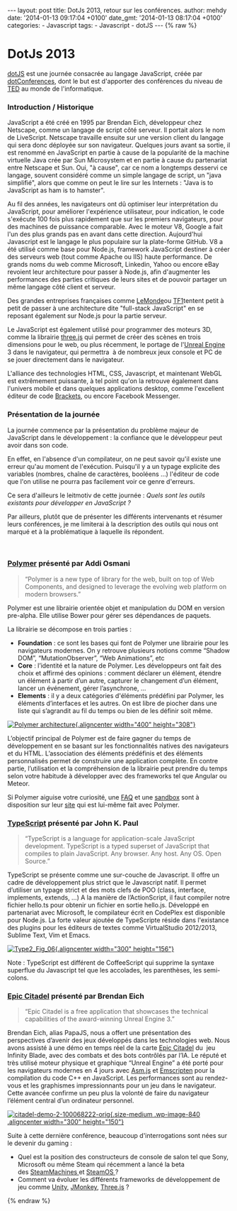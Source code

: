 --- layout: post title: DotJs 2013, retour sur les conférences. author:
mehdy date: '2014-01-13 09:17:04 +0100' date\_gmt: '2014-01-13 08:17:04
+0100' categories: - Javascript tags: - Javascript - dotJS --- {% raw %}

DotJs 2013
==========

[dotJS](http://www.dotjs.eu/) est une journée consacrée au langage
JavaScript, créée par [dotConferences](http://www.dotconferences.eu/),
dont le but est d'apporter des conférences du niveau de
[TED](http://www.ted.com/) au monde de l'informatique.

### Introduction / Historique

JavaScript a été créé en 1995 par Brendan Eich, développeur chez
Netscape, comme un langage de script côté serveur. Il portait alors le
nom de LiveScript. Netscape travaille ensuite sur une version client du
langage qui sera donc déployée sur son navigateur. Quelques jours avant
sa sortie, il est renommé en JavaScript en partie à cause de la
popularité de la machine virtuelle Java crée par Sun Microsystem et en
partie à cause du partenariat entre Netscape et Sun. Oui, "à cause", car
ce nom a longtemps desservi ce langage, souvent considéré comme un
simple langage de script, un "java simplifié", alors que comme on peut
le lire sur les Internets : "Java is to JavaScript as ham is to
hamster".

Au fil des années, les navigateurs ont dû optimiser leur interprétation
du JavaScript, pour améliorer l'expérience utilisateur, pour indication,
le code s'exécute 100 fois plus rapidement que sur les premiers
navigateurs, pour des machines de puissance comparable. Avec le moteur
V8, Google a fait l'un des plus grands pas en avant dans cette
direction. Aujourd'hui Javascript est le langage le plus populaire sur
la plate-forme GitHub. V8 a été utilisé comme base pour Node.js,
framework JavaScript destiner à créer des serveurs web (tout comme
Apache ou IIS) haute performance. De grands noms du web comme Microsoft,
Linkedin, Yahoo ou encore eBay revoient leur architecture pour passer à
Node.js, afin d'augmenter les performances des parties critiques de
leurs sites et de pouvoir partager un même langage côté client et
serveur.

Des grandes entreprises françaises comme
[LeMonde](http://www.lemonde.fr/)ou [TF1](http://www.tf1.fr/)tentent
petit à petit de passer à une architecture dite "full-stack JavaScript"
en se reposant également sur Node.js pour la partie serveur.

Le JavaScript est également utilisé pour programmer des moteurs 3D,
comme la librairie [three.js](http://threejs.org/) qui permet de créer
des scènes en trois dimensions pour le web, ou plus récemment, le
portage de l'[Unreal Engine](http://www.unrealengine.com/) 3 dans le
navigateur, qui permettra  à de nombreux jeux console et PC de se jouer
directement dans le navigateur.

L'alliance des technologies HTML, CSS, Javascript, et maintenant WebGL
est extrêmement puissante, à tel point qu'on la retrouve également dans
l'univers mobile et dans quelques applications desktop, comme
l'excellent éditeur de code [Brackets](http://brackets.io/), ou encore
Facebook Messenger.

### Présentation de la journée

La journée commence par la présentation du problème majeur de
JavaScript dans le développement : la confiance que le développeur peut
avoir dans son code.

En effet, en l'absence d'un compilateur, on ne peut savoir qu'il existe
une erreur qu'au moment de l'exécution. Puisqu'il y a un typage
explicite des variables (nombres, chaîne de caractères, booléens …)
l'éditeur de code que l'on utilise ne pourra pas facilement voir ce
genre d'erreurs.

Ce sera d'ailleurs le leitmotiv de cette journée : *Quels sont les
outils existants pour développer en JavaScript ?*

Par ailleurs, plutôt que de présenter les différents intervenants et
résumer leurs conférences, je me limiterai à la description des outils
qui nous ont marqué et à la problématique à laquelle ils répondent.

 

### [Polymer](http://www.polymer-project.org/) présenté par Addi Osmani

> “Polymer is a new type of library for the web, built on top of Web
> Components, and designed to leverage the evolving web platform on
> modern browsers.”

Polymer est une librairie orientée objet et manipulation du DOM en
version pre-alpha. Elle utilise Bower pour gérer ses dépendances de
paquets.

La librairie se décompose en trois parties :

-   **Foundation** : ce sont les bases qui font de Polymer une librairie
    pour les navigateurs modernes. On y retrouve plusieurs notions comme
    “Shadow DOM”, “MutationObserver”, “Web Animations”, etc
-   **Core** : l’identité et la nature de Polymer. Les développeurs ont
    fait des choix et affirmé des opinions : comment déclarer un
    élément, étendre un élément à partir d’un autre, capturer le
    changement d’un élément, lancer un événement, gérer l’asynchrone,
    ...
-   **Elements** : il y a deux catégories d'éléments prédéfini par
    Polymer, les éléments d’interfaces et les autres. On est libre de
    piocher dans une liste qui s’agrandit au fil du temps ou bien de les
    définir soit même.

[![Polymer
architecture](http://blog.eleven-labs.com/wp-content/uploads/2013/12/Sans-titre.png){.aligncenter
width="400"
height="308"}](http://www.polymer-project.org/images/architecture-diagram.svg)

L’objectif principal de Polymer est de faire gagner du temps de
développement en se basant sur les fonctionnalités natives des
navigateurs et du HTML. L’association des éléments prédéfinis et des
éléments personnalisés permet de construire une application complète. En
contre partie, l’utilisation et la compréhension de la librairie peut
prendre du temps selon votre habitude à développer avec des frameworks
tel que Angular ou Meteor.

Si Polymer aiguise votre curiosité, une
[FAQ](http://www.polymer-project.org/faq.html) et une
[sandbox](http://www.polymer-project.org/tools/sandbox/) sont à
disposition sur leur [site](http://www.polymer-project.org/) qui est
lui-même fait avec Polymer.

### [TypeScript](http://www.typescriptlang.org/) présenté par John K. Paul

> “TypeScript is a language for application-scale JavaScript
> development. TypeScript is a typed superset of JavaScript that
> compiles to plain JavaScript. Any browser. Any host. Any OS. Open
> Source.”

TypeScript se présente comme une sur-couche de Javascript. Il offre un
cadre de développement plus strict que le Javascript natif. Il permet
d’utiliser un typage strict et des mots clefs de POO (class, interface,
implements, extends, …) A la manière de l’ActionScript, il faut compiler
notre fichier hello.ts pour obtenir un fichier en sortie hello.js.
Développé en partenariat avec Microsoft, le compilateur écrit en
CodePlex est disponible pour Node.js. La forte valeur ajoutée de
TypeScripte réside dans l'existance des plugins pour les éditeurs de
textes comme VirtualStudio 2012/2013, Sublime Text, Vim et Emacs.

[![Type2\_Fig\_06](http://blog.eleven-labs.com/wp-content/uploads/2013/12/Type2_Fig_06-300x156.gif){.aligncenter
width="300"
height="156"}](http://blog.eleven-labs.com/wp-content/uploads/2013/12/Type2_Fig_06.gif)

Note : TypeScript est différent de CoffeeScript qui supprime la syntaxe
superflue du Javascript tel que les accolades, les parenthèses, les
semi-colons.

### [Epic Citadel](http://www.unrealengine.com/html5/) présenté par Brendan Eich

> “Epic Citadel is a free application that showcases the technical
> capabilities of the award-winning Unreal Engine 3.”

Brendan Eich, alias PapaJS, nous a offert une présentation des
perspectives d’avenir des jeux développés dans les technologies web.
Nous avons assisté à une démo en temps réel de la carte [Epic
Citadel](http://www.unrealengine.com/html5/) du  jeu Infinity Blade,
avec des combats et des bots contrôlés par l’IA. Le réputé et très
utilisé moteur physique et graphique “Unreal Engine” a été porté pour
les navigateurs modernes en 4 jours avec
[Asm.js](http://www.generation-nt.com/go/?url=http%3A%2F%2Fasmjs.org%2F)
et
[Emscripten](http://www.generation-nt.com/go/?url=https%3A%2F%2Fgithub.com%2Fkripken%2Femscripten%2Fwiki)
pour la compilation du code C++ en JavaScript. Les performances sont au
rendez-vous et les graphismes impressionnants pour un jeu dans le
navigateur. Cette avancée confirme un peu plus la volonté de faire du
navigateur l’élément central d’un ordinateur personnel.

[![citadel-demo-2-100068222-orig](http://blog.eleven-labs.com/wp-content/uploads/2013/12/citadel-demo-2-100068222-orig-300x150.png){.size-medium
.wp-image-840 .aligncenter width="300"
height="150"}](http://blog.eleven-labs.com/wp-content/uploads/2013/12/citadel-demo-2-100068222-orig.png)

Suite à cette dernière conférence, beaucoup d'interrogations sont nées
sur le devenir du gaming :

-   Quel est la position des constructeurs de console de salon tel que
    Sony, Microsoft ou même Steam qui récemment a lancé la beta
    des [SteamMachines ](http://store.steampowered.com/livingroom/SteamMachines/)et [SteamOS ](http://store.steampowered.com/livingroom/SteamOS/)?
-   Comment va évoluer les différents frameworks de développement de jeu
    comme [Unity](http://unity3d.com/), [JMonkey](http://jmonkeyengine.org/), [Three.js](http://threejs.org/) ?

{% endraw %}
